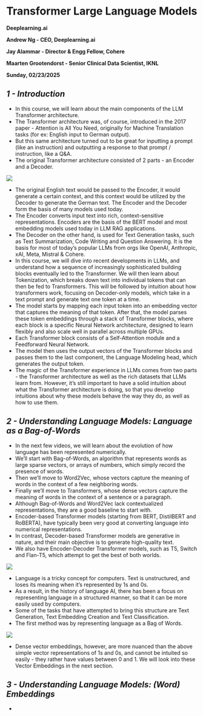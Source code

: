# **Transformer Large Language Models**

**Deeplearning.ai**

**Andrew Ng - CEO, Deeplearning.ai**

**Jay Alammar - Director & Engg Fellow, Cohere**

**Maarten Grootendorst - Senior Clinical Data Scientist, IKNL**

**Sunday, 02/23/2025**

## ***1 - Introduction***

- In this course, we will learn about the main components of the LLM Transformer architecture.
- The Transformer architecture was, of course, introduced in the 2017 paper - Attention is All You Need, originally for Machine Translation tasks (for ex: English input to German output).
- But this same architecture turned out to be great for inputting a prompt (like an instruction) and outputting a response to that prompt / instruction, like a Q&A. 
- The original Transformer architecture consisted of 2 parts - an Encoder and a Decoder.

<img src="https://drive.google.com/uc?export=view&id=17RQl0vwEDuiC8ytLFWMIyHwYhi8-JxNE">

- The original English text would be passed to the Encoder, it would generate a certain context, and this context would be utilized by the Decoder to generate the German text. The Encoder and the Decoder form the basis of many models used today.
- The Encoder converts input text into rich, context-sensitive representations. Encoders are the basis of the BERT model and most embedding models used today in LLM RAG applications.
- The Decoder on the other hand, is used for Text Generation tasks, such as Text Summarization, Code Writing and Question Answering. It is the basis for most of today’s popular LLMs from orgs like OpenAI, Anthropic, xAI, Meta, Mistral & Cohere.
- In this course, we will dive into recent developments in LLMs, and understand how a sequence of increasingly sophisticated building blocks eventually led to the Transformer. We will then learn about Tokenization, which breaks down text into individual tokens that can then be fed to  Transformers. This will be followed by intuition about how transformers work, focusing on Decoder-only models, which take in a text prompt and generate text one token at a time.
- The model starts by mapping each input token into an embedding vector that captures the meaning of that token. After that, the model parses these token embeddings through a stack of Transformer blocks, where each block is a specific Neural Network architecture, designed to learn flexibly and also scale well in parallel across multiple GPUs.  
- Each Transformer block consists of a Self-Attention module and a Feedforward Neural Network.
- The model then uses the output vectors of the Transformer blocks and passes them to the last component, the Language Modeling head, which generates the output token.
- The magic of the Transformer experience in LLMs comes from two parts - the Transformer architecture as well as the rich datasets that LLMs learn from. However, it’s still important to have a solid intuition about what the Transformer architecture is doing, so that you develop intuitions about why these models behave the way they do, as well as how to use them.

## ***2 - Understanding Language Models: Language as a Bag-of-Words***

- In the next few videos, we will learn about the evolution of how language has been represented numerically.
- We’ll start with Bag-of-Words, an algorithm that represents words as large sparse vectors, or arrays of numbers, which simply record the presence of words.
- Then we’ll move to Word2Vec, whose vectors capture the meaning of words in the context of a few neighboring words.
- Finally we’ll move to Transformers, whose dense vectors capture the meaning of words in the context of a sentence or a paragraph.
- Although Bag-of-Words and Word2Vec lack contextualized representations, they are a good baseline to start with.
- Encoder-based Transformer models (starting from BERT, DistilBERT and RoBERTA), have typically been very good at converting language into numerical representations.
- In contrast, Decoder-based Transformer models are generative in nature, and their main objective is to generate high-quality text.
- We also have Encoder-Decoder Transformer models, such as T5, Switch and Flan-T5, which attempt to get the best of both worlds.

<img src="https://drive.google.com/uc?export=view&id=19YL6Lca_EA3Vw_QIzPAaAtmrSaypQa9f">

- Language is a tricky concept for computers. Text is unstructured, and loses its meaning when it’s represented by 1s and 0s.
- As a result, in the history of language AI, there has been a focus on representing language in a structured manner, so that it can be more easily used by computers.
- Some of the tasks that have attempted to bring this structure are Text Generation, Text Embedding Creation and Text Classification.
- The first method was by representing language as a Bag of Words.

<img src="https://drive.google.com/uc?export=view&id=1ZmjoRqY_5a4sky0U_xmURntjnej_LdpC">

- Dense vector embeddings, however, are more nuanced than the above simple vector representations of 1s and 0s, and cannot be intuited so easily - they rather have values between 0 and 1. We will look into these Vector Embeddings in the next section.

## ***3 - Understanding Language Models: (Word) Embeddings***

- 




